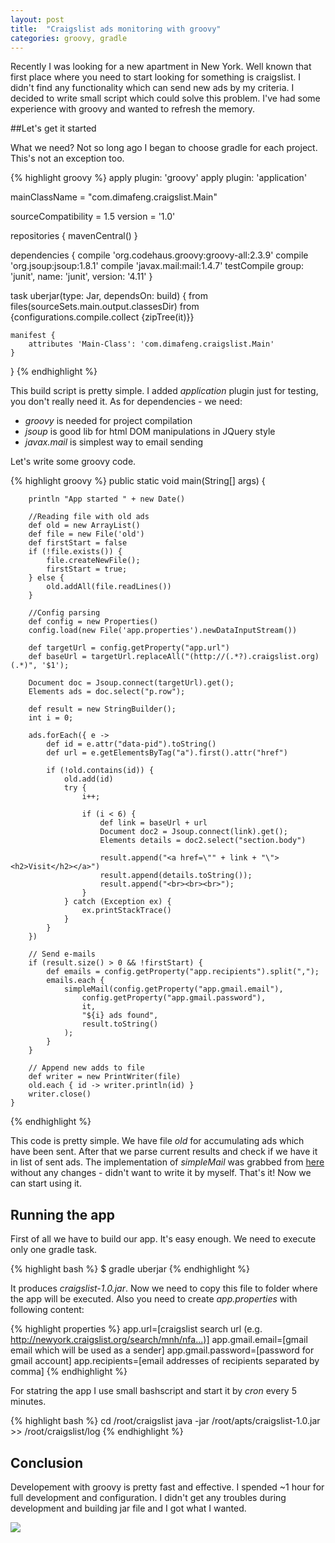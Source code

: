 ```yaml
---
layout: post
title:  "Craigslist ads monitoring with groovy"
categories: groovy, gradle
---
```

Recently I was looking for a new apartment in New York. Well known that first place where you need to start looking for something is craigslist. I didn't find any functionality which can send new ads by my criteria. I decided to write small script which could solve this problem. I've had some experience with groovy and wanted to refresh the memory.

##Let's get it started

What we need? Not so long ago I began to choose gradle for each project. This's not an exception too. 

{% highlight groovy %}
apply plugin: 'groovy'
apply plugin: 'application'

mainClassName = "com.dimafeng.craigslist.Main"

sourceCompatibility = 1.5
version = '1.0'

repositories {
    mavenCentral()
}

dependencies {
    compile 'org.codehaus.groovy:groovy-all:2.3.9'
    compile 'org.jsoup:jsoup:1.8.1'
    compile 'javax.mail:mail:1.4.7'
    testCompile group: 'junit', name: 'junit', version: '4.11'
}

task uberjar(type: Jar, dependsOn: build) {
    from files(sourceSets.main.output.classesDir)
    from {configurations.compile.collect {zipTree(it)}}

    manifest {
        attributes 'Main-Class': 'com.dimafeng.craigslist.Main'
    }
}
{% endhighlight %}

This build script is pretty simple. I added *application* plugin just for testing, you don't really need it. 
As for dependencies - we need: 

* *groovy* is needed for project compilation
* *jsoup* is good lib for html DOM manipulations in JQuery style
* *javax.mail* is simplest way to email sending

Let's write some groovy code.

{% highlight groovy %}
public static void main(String[] args) {

        println "App started " + new Date()

        //Reading file with old ads
        def old = new ArrayList()
        def file = new File('old')
        def firstStart = false
        if (!file.exists()) {
            file.createNewFile();
            firstStart = true;
        } else {
            old.addAll(file.readLines())
        }

        //Config parsing
        def config = new Properties()
        config.load(new File('app.properties').newDataInputStream())

        def targetUrl = config.getProperty("app.url")
        def baseUrl = targetUrl.replaceAll("(http://(.*?).craigslist.org)(.*)", '$1');

        Document doc = Jsoup.connect(targetUrl).get();
        Elements ads = doc.select("p.row");

        def result = new StringBuilder();
        int i = 0;

        ads.forEach({ e ->
            def id = e.attr("data-pid").toString()
            def url = e.getElementsByTag("a").first().attr("href")

            if (!old.contains(id)) {
                old.add(id)
                try {
                    i++;

                    if (i < 6) {
                        def link = baseUrl + url
                        Document doc2 = Jsoup.connect(link).get();
                        Elements details = doc2.select("section.body")

                        result.append("<a href=\"" + link + "\"><h2>Visit</h2></a>")
                        result.append(details.toString());
                        result.append("<br><br><br>");
                    }
                } catch (Exception ex) {
                    ex.printStackTrace()
                }
            }
        })

        // Send e-mails
        if (result.size() > 0 && !firstStart) {
            def emails = config.getProperty("app.recipients").split(",");
            emails.each {
                simpleMail(config.getProperty("app.gmail.email"),
                    config.getProperty("app.gmail.password"),
                    it,
                    "${i} ads found",
                    result.toString()
                );
            }
        }

        // Append new adds to file
        def writer = new PrintWriter(file)
        old.each { id -> writer.println(id) }
        writer.close()
    }
{% endhighlight %}

This code is pretty simple. We have file *old* for accumulating ads which have been sent. After that we parse current results and check if we have it in list of sent ads. The implementation of *simpleMail* was grabbed from [here][1] without any changes - didn't want to write it by myself.
That's it! Now we can start using it. 

## Running the app

First of all we have to build our app. It's easy enough. We need to execute only one gradle task.

{% highlight bash %}
$ gradle uberjar
{% endhighlight %}

It produces *craigslist-1.0.jar*. Now we need to copy this file to folder where the app will be executed. Also you need to create *app.properties* with following content:

{% highlight properties %}
app.url=[craigslist search url (e.g. http://newyork.craigslist.org/search/mnh/nfa...)]
app.gmail.email=[gmail email which will be used as a sender]
app.gmail.password=[password for gmail account]
app.recipients=[email addresses of recipients separated by comma]
{% endhighlight %}

For statring the app I use small bashscript and start it by *cron* every 5 minutes.

{% highlight bash %}
cd /root/craigslist
java -jar /root/apts/craigslist-1.0.jar >> /root/craigslist/log
{% endhighlight %}

## Conclusion

Developement with groovy is pretty fast and effective. I spended ~1 hour for full development and configuration. I didn't get any troubles during development and building jar file and I got what I wanted.

<p>
<img src="{{ site.url }}/assets/craiglist.png" class="img-responsive">
</p>

[1]: http://www.jedox.com/en/send-email-using-javamail-groovy-script/
